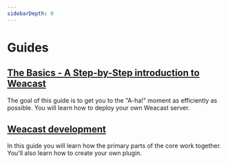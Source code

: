 ```yaml
---
sidebarDepth: 0
---
```


# Guides

## [The Basics - A Step-by-Step introduction to Weacast](./basics.md)

The goal of this guide is to get you to the "A-ha!" moment as efficiently as possible.  You will learn how to deploy your own Weacast server.

## [Weacast development](./development.md) 

In this guide you will learn how the primary parts of the core work together. You'll also learn how to create your own plugin.